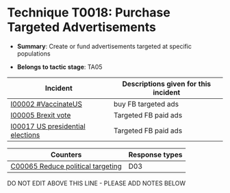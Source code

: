 # Technique T0018: Purchase Targeted Advertisements

* **Summary**: Create or fund advertisements targeted at specific populations

* **Belongs to tactic stage**: TA05


| Incident | Descriptions given for this incident |
| -------- | -------------------- |
| [I00002 #VaccinateUS](../../generated_pages/incidents/I00002.md) | buy FB targeted ads |
| [I00005 Brexit vote](../../generated_pages/incidents/I00005.md) | Targeted FB paid ads |
| [I00017 US presidential elections](../../generated_pages/incidents/I00017.md) | Targeted FB paid ads |



| Counters | Response types |
| -------- | -------------- |
| [C00065 Reduce political targeting](../../generated_pages/counters/C00065.md) | D03 |


DO NOT EDIT ABOVE THIS LINE - PLEASE ADD NOTES BELOW